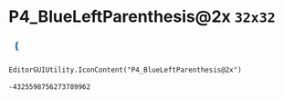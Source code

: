 # P4_BlueLeftParenthesis@2x `32x32`
<img src="/img/P4_BlueLeftParenthesis@2x.png" width=32 height=32>

``` CSharp
EditorGUIUtility.IconContent("P4_BlueLeftParenthesis@2x")
```
```
-4325598756273789962
```
